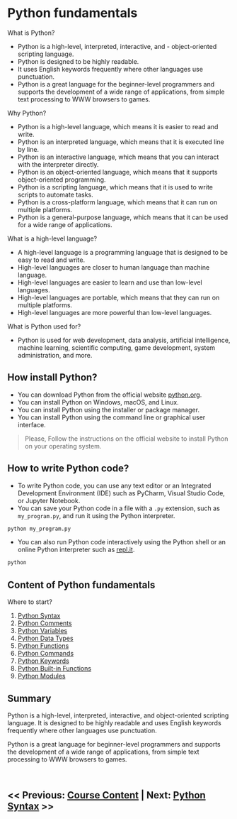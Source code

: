 # Python fundamentals

What is Python?

- Python is a high-level, interpreted, interactive, and - object-oriented scripting language.
- Python is designed to be highly readable.
- It uses English keywords frequently where other languages use punctuation.
- Python is a great language for the beginner-level programmers and supports the development of a wide range of applications, from simple text processing to WWW browsers to games.

Why Python?

- Python is a high-level language, which means it is easier to read and write.
- Python is an interpreted language, which means that it is executed line by line.
- Python is an interactive language, which means that you can interact with the interpreter directly.
- Python is an object-oriented language, which means that it supports object-oriented programming.
- Python is a scripting language, which means that it is used to write scripts to automate tasks.
- Python is a cross-platform language, which means that it can run on multiple platforms.
- Python is a general-purpose language, which means that it can be used for a wide range of applications.

What is a high-level language?

- A high-level language is a programming language that is designed to be easy to read and write.
- High-level languages are closer to human language than machine language.
- High-level languages are easier to learn and use than low-level languages.
- High-level languages are portable, which means that they can run on multiple platforms.
- High-level languages are more powerful than low-level languages.

What is Python used for?

- Python is used for web development, data analysis, artificial intelligence, machine learning, scientific computing, game development, system administration, and more.

## How install Python?

- You can download Python from the official website [python.org](https://www.python.org/).
- You can install Python on Windows, macOS, and Linux.
- You can install Python using the installer or package manager.
- You can install Python using the command line or graphical user interface.

>Please, Follow the instructions on the official website to install Python on your operating system.

## How to write Python code?

- To write Python code, you can use any text editor or an Integrated Development Environment (IDE) such as PyCharm, Visual Studio Code, or Jupyter Notebook.
- You can save your Python code in a file with a `.py` extension, such as `my_program.py`, and run it using the Python interpreter.

```bash
python my_program.py
```

- You can also run Python code interactively using the Python shell or an online Python interpreter such as [repl.it](https://repl.it/).

```bash
python
```

## Content of Python fundamentals

Where to start?

1. [Python Syntax](1_python_syntax.md)
2. [Python Comments](2_python_comments.md)
3. [Python Variables](3_python_variables.md)
4. [Python Data Types](4_python_data_types.md)
5. [Python Functions](5_python_functions.md)
6. [Python Commands](6_python_commands.md)
7. [Python Keywords](7_python_keywords.md)
8. [Python Built-in Functions](8_python_built-in-functions.md)
9. [Python Modules](9_python_modules.md)

## Summary

Python is a high-level, interpreted, interactive, and object-oriented scripting language. It is designed to be highly readable and uses English keywords frequently where other languages use punctuation.

Python is a great language for beginner-level programmers and supports the development of a wide range of applications, from simple text processing to WWW browsers to games.

<br>

## << Previous: [Course Content](00_COURSE_STRUCTURE.md) | Next: [Python Syntax](1_python_syntax.md) >>
